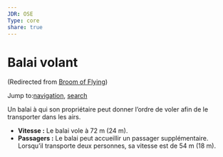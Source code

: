 ```yaml
---
JDR: OSE
Type: core
share: true
---
```

# Balai volant

(Redirected from [Broom of Flying](https://oldschoolessentials.necroticgnome.com/fr/srd/index.php?title=Broom_of_Flying&redirect=no "Broom of Flying"))

Jump to:[navigation](https://oldschoolessentials.necroticgnome.com/fr/srd/index.php/Balai_volant#mw-navigation), [search](https://oldschoolessentials.necroticgnome.com/fr/srd/index.php/Balai_volant#p-search)

Un balai à qui son propriétaire peut donner l’ordre de voler afin de le transporter dans les airs.

- **Vitesse :** Le balai vole à 72 m (24 m).
- **Passagers :** Le balai peut accueillir un passager supplémentaire. Lorsqu’il transporte deux personnes, sa vitesse est de 54 m (18 m).